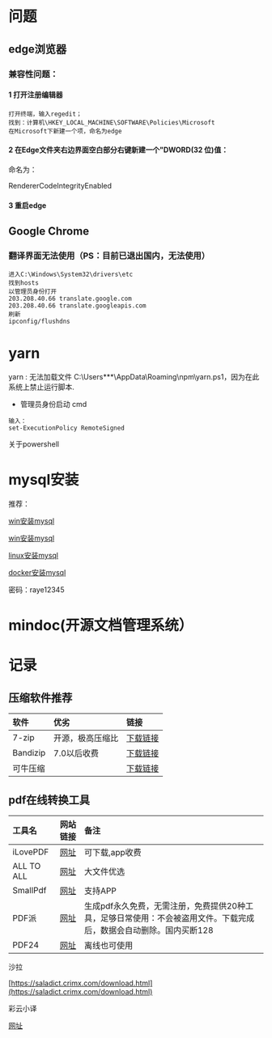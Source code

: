# 问题

## edge浏览器

### 兼容性问题：

#### 1 打开注册编辑器

```plain
打开终端，输入regedit；
找到：计算机\HKEY_LOCAL_MACHINE\SOFTWARE\Policies\Microsoft
在Microsoft下新建一个项，命名为edge
```
#### 2 在Edge文件夹右边界面空白部分右键新建一个"DWORD(32 位)值：

命名为：

RendererCodeIntegrityEnabled

#### 3 重启edge

## Google Chrome

### 翻译界面无法使用（PS：目前已退出国内，无法使用）

```plain
进入C:\Windows\System32\drivers\etc
找到hosts
以管理员身份打开
203.208.40.66 translate.google.com
203.208.40.66 translate.googleapis.com
刷新
ipconfig/flushdns
```
# yarn

yarn : 无法加载文件 C:\Users\***\AppData\Roaming\npm\yarn.ps1，因为在此系统上禁止运行脚本.

* 管理员身份启动 cmd
```
输入：
set-ExecutionPolicy RemoteSigned
```
关于powershell
# 
# mysql安装

推荐：

[win安装mysql](https://blog.csdn.net/weixin_43423484/article/details/124408565?ops_request_misc=%257B%2522request%255Fid%2522%253A%2522166873764516782395390092%2522%252C%2522scm%2522%253A%252220140713.130102334..%2522%257D&request_id=166873764516782395390092&biz_id=0&utm_medium=distribute.pc_search_result.none-task-blog-2~all~top_positive~default-2-124408565-null-null.142^v65^control,201^v3^control_1,213^v2^t3_esquery_v2&utm_term=win%E5%AE%89%E8%A3%85mysql&spm=1018.2226.3001.4187)

[win安装mysql](https://blog.csdn.net/zhouzezhou/article/details/52446608?spm=1001.2101.3001.6661.1&utm_medium=distribute.pc_relevant_t0.none-task-blog-2%7Edefault%7ECTRLIST%7ERate-1-52446608-blog-124408565.pc_relevant_multi_platform_whitelistv3&depth_1-utm_source=distribute.pc_relevant_t0.none-task-blog-2%7Edefault%7ECTRLIST%7ERate-1-52446608-blog-124408565.pc_relevant_multi_platform_whitelistv3&utm_relevant_index=1)

[linux安装mysql](https://blog.csdn.net/xhmico/article/details/125197747?ops_request_misc=&request_id=&biz_id=102&utm_term=linux%E5%AE%89%E8%A3%85mysql%E6%95%B0%E6%8D%AE%E5%BA%93&utm_medium=distribute.pc_search_result.none-task-blog-2~all~sobaiduweb~default-3-125197747.142^v65^control,201^v3^control_1,213^v2^t3_esquery_v2&spm=1018.2226.3001.4187)

[docker安装mysql](https://blog.csdn.net/qq_46122292/article/details/125001047?ops_request_misc=%257B%2522request%255Fid%2522%253A%2522166873790916800213086815%2522%252C%2522scm%2522%253A%252220140713.130102334..%2522%257D&request_id=166873790916800213086815&biz_id=0&utm_medium=distribute.pc_search_result.none-task-blog-2~all~sobaiduend~default-4-125001047-null-null.142^v65^control,201^v3^control_1,213^v2^t3_esquery_v2&utm_term=docker%E5%AE%89%E8%A3%85mysql%E6%95%B0%E6%8D%AE%E5%BA%93&spm=1018.2226.3001.4187)

密码：raye12345

# mindoc(开源文档管理系统）

# 记录

## 压缩软件推荐

| 软件       | 优劣       | 链接                                        |
|:---------|:---------|:------------------------------------------|
| 7-zip    | 开源，极高压缩比 | [下载链接](https://www.7-zip.org/)            |
| Bandizip | 7.0以后收费  | [下载链接](https://ghgxj.lanzoux.com/i2ecq1a) |
| 可牛压缩     |          | [下载链接](https://ys.keniu.com/)             |

## pdf在线转换工具

| 工具名        |                 网站链接                 | 备注                                                            |
|:-----------|:------------------------------------:|:--------------------------------------------------------------|
| iLovePDF   | [网址](https://www.ilovepdf.com/zh-cn) | 可下载,app收费                                                     |
| ALL TO ALL |    [网址](https://www.alltoall.net)    | 大文件优选                                                         |
| SmallPdf   |      [网址](https://smallpdf.com)      | 支持APP                                                         |
| PDF派       |     [网址](https://www.pdfpai.com)     | 生成pdf永久免费，无需注册，免费提供20种工具，足够日常使用：不会被盗用文件。下载完成后，数据会自动删除。国内买断128 |
| PDF24      |   [网址](https://tools.pdf24.org/zh)   | 离线也可使用                                                        |

沙拉

[https://saladict.crimx.com/download.html](https://saladict.crimx.com/download.html)

彩云小译

[网址](https://fanyi.caiyunapp.com/#/web)

